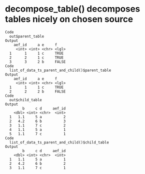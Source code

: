 # decompose_table() decomposes tables nicely on chosen source

    Code
      out$parent_table
    Output
        aef_id     a e     f    
         <int> <int> <chr> <lgl>
      1      1     1 c     TRUE 
      2      2     1 c     TRUE 
      3      3     2 b     FALSE
    Code
      list_of_data_ts_parent_and_child()$parent_table
    Output
        aef_id     a e     f    
         <int> <int> <chr> <lgl>
      1      1     1 c     TRUE 
      2      2     2 b     FALSE
    Code
      out$child_table
    Output
            b     c d     aef_id
        <dbl> <int> <chr>  <int>
      1   1.1     5 a          2
      2   4.2     6 b          3
      3   1.1     7 c          2
      4   1.1     5 a          1
      5   1.1     7 c          1
    Code
      list_of_data_ts_parent_and_child()$child_table
    Output
            b     c d     aef_id
        <dbl> <int> <chr>  <int>
      1   1.1     5 a          1
      2   4.2     6 b          2
      3   1.1     7 c          1

